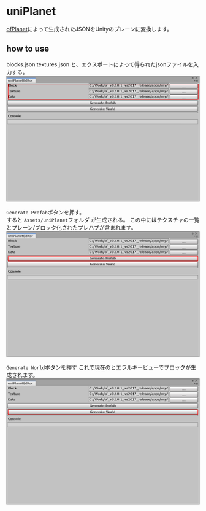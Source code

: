 # uniPlanet
[ofPlanet](https://github.com/desktopgame/ofPlanet)によって生成されたJSONをUnityのプレーンに変換します。

## how to use
blocks.json textures.json と、エクスポートによって得られたjsonファイルを入力する。
![入力画面](./images/uniPlanetEditor2.png)

`Generate Prefab`ボタンを押す。  
すると `Assets/uniPlanet`フォルダ が生成される。
この中にはテクスチャの一覧とプレーン/ブロック化されたプレハブが含まれます。
![Generate Prefab](./images/uniPlanetEditor3.png)

`Generate World`ボタンを押す
これで現在のヒエラルキービューでブロックが生成されます。
![Generate Prefab](./images/uniPlanetEditor4.png)
